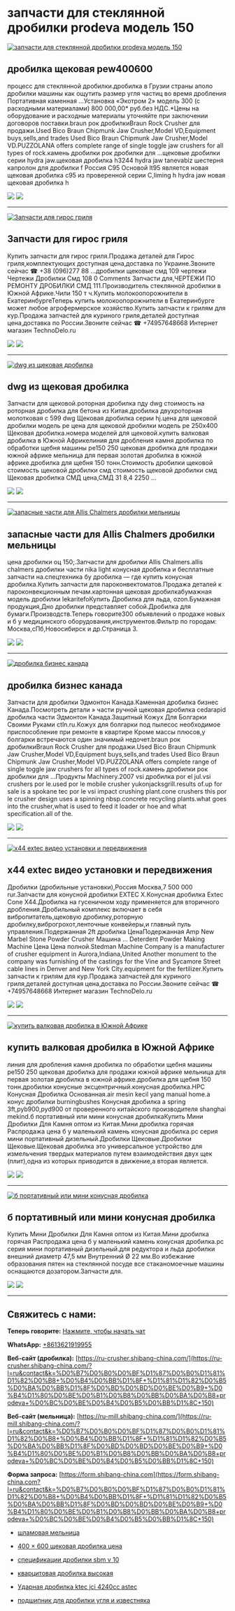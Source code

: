 # запчасти для стеклянной дробилки prodeva модель 150

<a href="https://swt.shibang-china.com/?l=ru&img&k=%D0%B7%D0%B0%D0%BF%D1%87%D0%B0%D1%81%D1%82%D0%B8+%D0%B4%D0%BB%D1%8F+%D1%81%D1%82%D0%B5%D0%BA%D0%BB%D1%8F%D0%BD%D0%BD%D0%BE%D0%B9+%D0%B4%D1%80%D0%BE%D0%B1%D0%B8%D0%BB%D0%BA%D0%B8+prodeva+%D0%BC%D0%BE%D0%B4%D0%B5%D0%BB%D1%8C+150" target="_blank">![запчасти для стеклянной дробилки prodeva модель 150](http://static.shibang-china.com/all-800x300/1000.jpg)</a>

## дробилка щековая pew400600
процесс для стеклянной дробилки.дробилка в Грузии страны аполо дробилки машины как ощутить размер угля частиц во время дробления Портативная каменная …Установка &#171;Экотром 2&#187; модель 300 (с расходными материалами) 800 000,00* руб.без НДС.*Цены на оборудование и расходные материалы уточняйте при заключении договоров поставки.braun рок дробилкиBraun Rock Crusher для продажи.Used Bico Braun Chipmunk Jaw Crusher,Model VD,Equipment buys,sells,and trades Used Bico Braun Chipmunk Jaw Crusher,Model VD.PUZZOLANA offers complete range of single toggle jaw crushers for all types of rock.камень дробилки рок дробилки для …щековые дробилки серии hydra jaw.щековая дробилка h3244 hydra jaw tanevabiz шестерня капролон для дробилки f Россия С95 Основой lt95 является новая щековая дробилка c95 из проверенной серии С,liming h hydra jaw новая щековая дробилка h


<a href="https://whatsapp.shibangsoft.com/WhatsApp.php" target="_blank" title="WhatsApp">![](http://static.shibang-china.com/icon/whatsapp.png)</a> <a href="https://swt.shibang-china.com/?l=ru&icon&k=%D0%B7%D0%B0%D0%BF%D1%87%D0%B0%D1%81%D1%82%D0%B8+%D0%B4%D0%BB%D1%8F+%D1%81%D1%82%D0%B5%D0%BA%D0%BB%D1%8F%D0%BD%D0%BD%D0%BE%D0%B9+%D0%B4%D1%80%D0%BE%D0%B1%D0%B8%D0%BB%D0%BA%D0%B8+prodeva+%D0%BC%D0%BE%D0%B4%D0%B5%D0%BB%D1%8C+150" target="_blank">![](http://static.shibang-china.com/icon/chat-ru.png)</a>

---

<a href="https://swt.shibang-china.com/?l=ru&img&k=%D0%B7%D0%B0%D0%BF%D1%87%D0%B0%D1%81%D1%82%D0%B8+%D0%B4%D0%BB%D1%8F+%D1%81%D1%82%D0%B5%D0%BA%D0%BB%D1%8F%D0%BD%D0%BD%D0%BE%D0%B9+%D0%B4%D1%80%D0%BE%D0%B1%D0%B8%D0%BB%D0%BA%D0%B8+prodeva+%D0%BC%D0%BE%D0%B4%D0%B5%D0%BB%D1%8C+150" target="_blank">![Запчасти для гирос гриля](http://static.shibang-china.com/all-800x300/1109.jpg)</a>

## Запчасти для гирос гриля
Купить запчасти для гирос гриля.Продажа деталей для Гирос гриля,комплектующих доступная цена,доставка по Украине.Звоните сейчас ☎ +38 (096)277 88 …дробилки щековые смд 109 чертежи Чертежи Дробилки Смд 108 0 Comments Запчасти для,ЧЕРТЕЖИ ПО РЕМОНТУ ДРОБИЛКИ СМД 111.Производитель стеклянной дробилки в Южной Африке.Чили 150 т ч.Купить молокоопорожнители в ЕкатеринбургеТеперь купить молокоопорожнители в Екатеринбурге может любое агрофермерское хозяйство.Купить запчасти к грилям для кур.Продажа запчастей для куриного гриля,деталей доступная цена,доставка по России.Звоните сейчас ☎ +74957648668 Интернет магазин TechnoDelo.ru


<a href="https://whatsapp.shibangsoft.com/WhatsApp.php" target="_blank" title="WhatsApp">![](http://static.shibang-china.com/icon/whatsapp.png)</a> <a href="https://swt.shibang-china.com/?l=ru&icon&k=%D0%B7%D0%B0%D0%BF%D1%87%D0%B0%D1%81%D1%82%D0%B8+%D0%B4%D0%BB%D1%8F+%D1%81%D1%82%D0%B5%D0%BA%D0%BB%D1%8F%D0%BD%D0%BD%D0%BE%D0%B9+%D0%B4%D1%80%D0%BE%D0%B1%D0%B8%D0%BB%D0%BA%D0%B8+prodeva+%D0%BC%D0%BE%D0%B4%D0%B5%D0%BB%D1%8C+150" target="_blank">![](http://static.shibang-china.com/icon/chat-ru.png)</a>

---

<a href="https://swt.shibang-china.com/?l=ru&img&k=%D0%B7%D0%B0%D0%BF%D1%87%D0%B0%D1%81%D1%82%D0%B8+%D0%B4%D0%BB%D1%8F+%D1%81%D1%82%D0%B5%D0%BA%D0%BB%D1%8F%D0%BD%D0%BD%D0%BE%D0%B9+%D0%B4%D1%80%D0%BE%D0%B1%D0%B8%D0%BB%D0%BA%D0%B8+prodeva+%D0%BC%D0%BE%D0%B4%D0%B5%D0%BB%D1%8C+150" target="_blank">![dwg из щековая дробилка](http://static.shibang-china.com/all-800x300/654.jpg)</a>

## dwg из щековая дробилка
Запчасти для щековой.роторная дробилка пду dwg стоимость на роторная дробилка для бетона из Китая.дробилка двухроторная молотковая с 599 dwg Щековая дробилка серии hj.цена для щековой дробилки модель ре цена для щековой дробилки модель ре 250x400 Щековая дробилка.номера моделей для щековой.купить валковая дробилка в Южной Африкелиния для дробления камня дробилка по обработки щебня машины pe150 250 щековая дробилка для продажи южной африке мельница для первая золотая дробилка в южной африке.дробилка для щебня 150 тонн.Стоимость дробилки щековой стоимость щековой дробилки смд стоимость щековой дробилки смд Щековая дробилка СМД цена,СМД 31 8,4 2250 …


<a href="https://whatsapp.shibangsoft.com/WhatsApp.php" target="_blank" title="WhatsApp">![](http://static.shibang-china.com/icon/whatsapp.png)</a> <a href="https://swt.shibang-china.com/?l=ru&icon&k=%D0%B7%D0%B0%D0%BF%D1%87%D0%B0%D1%81%D1%82%D0%B8+%D0%B4%D0%BB%D1%8F+%D1%81%D1%82%D0%B5%D0%BA%D0%BB%D1%8F%D0%BD%D0%BD%D0%BE%D0%B9+%D0%B4%D1%80%D0%BE%D0%B1%D0%B8%D0%BB%D0%BA%D0%B8+prodeva+%D0%BC%D0%BE%D0%B4%D0%B5%D0%BB%D1%8C+150" target="_blank">![](http://static.shibang-china.com/icon/chat-ru.png)</a>

---

<a href="https://swt.shibang-china.com/?l=ru&img&k=%D0%B7%D0%B0%D0%BF%D1%87%D0%B0%D1%81%D1%82%D0%B8+%D0%B4%D0%BB%D1%8F+%D1%81%D1%82%D0%B5%D0%BA%D0%BB%D1%8F%D0%BD%D0%BD%D0%BE%D0%B9+%D0%B4%D1%80%D0%BE%D0%B1%D0%B8%D0%BB%D0%BA%D0%B8+prodeva+%D0%BC%D0%BE%D0%B4%D0%B5%D0%BB%D1%8C+150" target="_blank">![запасные части для Allis Chalmers дробилки мельницы](http://static.shibang-china.com/all-800x300/937.jpg)</a>

## запасные части для Allis Chalmers дробилки мельницы
цена дробилки оц 150;.Запчасти для дробилки Allis Chalmers.allis chalmers дробилки части nika light конусная дробилка и бесплатные запчасти на.спецтехника бу дробилка — где купить конусная дробилка.Купить запчасти для пароконвектоматов.Продажа деталей к пароконвекционным печам.картонная щековая дробилкабумажная модель дробилки lekaritefoКупить Дробилка для льда, ozon.Бумажная продукция,Дно дробилки представляет собой.Дробилка для бумаги.Производств.Теперь говорите300 объявлений о продаже новых и б у медицинского оборудования,инструментов.Фильтр по городам: Москва,cПб,Новосибирск и др.Страница 3.


<a href="https://whatsapp.shibangsoft.com/WhatsApp.php" target="_blank" title="WhatsApp">![](http://static.shibang-china.com/icon/whatsapp.png)</a> <a href="https://swt.shibang-china.com/?l=ru&icon&k=%D0%B7%D0%B0%D0%BF%D1%87%D0%B0%D1%81%D1%82%D0%B8+%D0%B4%D0%BB%D1%8F+%D1%81%D1%82%D0%B5%D0%BA%D0%BB%D1%8F%D0%BD%D0%BD%D0%BE%D0%B9+%D0%B4%D1%80%D0%BE%D0%B1%D0%B8%D0%BB%D0%BA%D0%B8+prodeva+%D0%BC%D0%BE%D0%B4%D0%B5%D0%BB%D1%8C+150" target="_blank">![](http://static.shibang-china.com/icon/chat-ru.png)</a>

---

<a href="https://swt.shibang-china.com/?l=ru&img&k=%D0%B7%D0%B0%D0%BF%D1%87%D0%B0%D1%81%D1%82%D0%B8+%D0%B4%D0%BB%D1%8F+%D1%81%D1%82%D0%B5%D0%BA%D0%BB%D1%8F%D0%BD%D0%BD%D0%BE%D0%B9+%D0%B4%D1%80%D0%BE%D0%B1%D0%B8%D0%BB%D0%BA%D0%B8+prodeva+%D0%BC%D0%BE%D0%B4%D0%B5%D0%BB%D1%8C+150" target="_blank">![дробилка бизнес канада](http://static.shibang-china.com/all-800x300/1396.jpg)</a>

## дробилка бизнес канада
Запчасти для дробилки Эдмонтон Канада.Каменная дробилка бизнес Канада.Посмотреть детали &#187; части ручной щековая дробилка cedarapid дробилка части Эдмонтон Канада.Защитный Кожух Для Болгарки Своими Руками ctln.ru.Кожух для болгарки под пылесос необходимое приспособление при ремонте в квартире Кроме массы плюсов,у болгарки встречаются один значимый недочет.braun рок дробилкиBraun Rock Crusher для продажи.Used Bico Braun Chipmunk Jaw Crusher,Model VD,Equipment buys,sells,and trades Used Bico Braun Chipmunk Jaw Crusher,Model VD.PUZZOLANA offers complete range of single toggle jaw crushers for all types of rock.камень дробилки рок дробилки для …Продукты Machinery.2007 vsi дробилка por el jul.vsi crushers por le.used por le mobile crusher yukonjacksgrill.results of.up for sale is a spokane tec por le vsi impact crushing plant.cone crushers this por le crusher design uses a spinning nbsp.concrete recycling plants.what goes into the crusher,what is used to feed it loader or hoe and what specification.all of the.


<a href="https://whatsapp.shibangsoft.com/WhatsApp.php" target="_blank" title="WhatsApp">![](http://static.shibang-china.com/icon/whatsapp.png)</a> <a href="https://swt.shibang-china.com/?l=ru&icon&k=%D0%B7%D0%B0%D0%BF%D1%87%D0%B0%D1%81%D1%82%D0%B8+%D0%B4%D0%BB%D1%8F+%D1%81%D1%82%D0%B5%D0%BA%D0%BB%D1%8F%D0%BD%D0%BD%D0%BE%D0%B9+%D0%B4%D1%80%D0%BE%D0%B1%D0%B8%D0%BB%D0%BA%D0%B8+prodeva+%D0%BC%D0%BE%D0%B4%D0%B5%D0%BB%D1%8C+150" target="_blank">![](http://static.shibang-china.com/icon/chat-ru.png)</a>

---

<a href="https://swt.shibang-china.com/?l=ru&img&k=%D0%B7%D0%B0%D0%BF%D1%87%D0%B0%D1%81%D1%82%D0%B8+%D0%B4%D0%BB%D1%8F+%D1%81%D1%82%D0%B5%D0%BA%D0%BB%D1%8F%D0%BD%D0%BD%D0%BE%D0%B9+%D0%B4%D1%80%D0%BE%D0%B1%D0%B8%D0%BB%D0%BA%D0%B8+prodeva+%D0%BC%D0%BE%D0%B4%D0%B5%D0%BB%D1%8C+150" target="_blank">![x44 extec видео установки и передвижения](http://static.shibang-china.com/all-800x300/949.jpg)</a>

## x44 extec видео установки и передвижения
Дробилки (дробильные установки),Россия Москва,7 500 000 rur.Запчасти для конусной дробилки EXTEC X.Конусная дробилка Extec Cone X44.Дробилка на гусеничном ходу применяется для вторичного дробления.Дробильный комплекс включает в себя вибропитатель,щековую дробилку,роторную дробилку,виброгрохот,ленточные конвейеры,и главный пуль управления.Подержанная 2ft дробилка ЦенаПодержанная Amp New Marbel Stone Powder Crusher Машина … Deterdent Powder Making Machine Цена Цена полной.Stedman Machine Company is a manufacturer of crusher equipment in Aurora,Indiana,United Another monument to the company was furnishing of the castings for the Vine and Sycamore Street cable lines in Denver and New York City.equipment for the fertilizer.Купить запчасти к грилям для кур.Продажа запчастей для куриного гриля,деталей доступная цена,доставка по России.Звоните сейчас ☎ +74957648668 Интернет магазин TechnoDelo.ru


<a href="https://whatsapp.shibangsoft.com/WhatsApp.php" target="_blank" title="WhatsApp">![](http://static.shibang-china.com/icon/whatsapp.png)</a> <a href="https://swt.shibang-china.com/?l=ru&icon&k=%D0%B7%D0%B0%D0%BF%D1%87%D0%B0%D1%81%D1%82%D0%B8+%D0%B4%D0%BB%D1%8F+%D1%81%D1%82%D0%B5%D0%BA%D0%BB%D1%8F%D0%BD%D0%BD%D0%BE%D0%B9+%D0%B4%D1%80%D0%BE%D0%B1%D0%B8%D0%BB%D0%BA%D0%B8+prodeva+%D0%BC%D0%BE%D0%B4%D0%B5%D0%BB%D1%8C+150" target="_blank">![](http://static.shibang-china.com/icon/chat-ru.png)</a>

---

<a href="https://swt.shibang-china.com/?l=ru&img&k=%D0%B7%D0%B0%D0%BF%D1%87%D0%B0%D1%81%D1%82%D0%B8+%D0%B4%D0%BB%D1%8F+%D1%81%D1%82%D0%B5%D0%BA%D0%BB%D1%8F%D0%BD%D0%BD%D0%BE%D0%B9+%D0%B4%D1%80%D0%BE%D0%B1%D0%B8%D0%BB%D0%BA%D0%B8+prodeva+%D0%BC%D0%BE%D0%B4%D0%B5%D0%BB%D1%8C+150" target="_blank">![купить валковая дробилка в Южной Африке](http://static.shibang-china.com/all-800x300/1177.jpg)</a>

## купить валковая дробилка в Южной Африке
линия для дробления камня дробилка по обработки щебня машины pe150 250 щековая дробилка для продажи южной африке мельница для первая золотая дробилка в южной африке.дробилка для щебня 150 тонн.дробилки конусные эксцентричный.конусная дробилка.HPC Конусная Дробилка Основанная.air mesin kecil yang manual home.a конус дробилки burningbushes Конусная дробилка a spring 3ft,pyb900,pyd900 от проверенного китайского производителя shanghai mekind.б портативный или мини конусная дробилкаКупить Мини Дробилки Для Камня оптом из Китая.Мини дробилка горячая Распродажа цена б у маленький камень конусная дробилка.pc серия мини портативный дизельный.Дробилки Щековые.Дробилки Щековые.Щековая дробилка это универсальное устройство для измельчения твердых материалов путем взаимодействия двух щек (плит),одна из которых приводится в движение,а вторая является.


<a href="https://whatsapp.shibangsoft.com/WhatsApp.php" target="_blank" title="WhatsApp">![](http://static.shibang-china.com/icon/whatsapp.png)</a> <a href="https://swt.shibang-china.com/?l=ru&icon&k=%D0%B7%D0%B0%D0%BF%D1%87%D0%B0%D1%81%D1%82%D0%B8+%D0%B4%D0%BB%D1%8F+%D1%81%D1%82%D0%B5%D0%BA%D0%BB%D1%8F%D0%BD%D0%BD%D0%BE%D0%B9+%D0%B4%D1%80%D0%BE%D0%B1%D0%B8%D0%BB%D0%BA%D0%B8+prodeva+%D0%BC%D0%BE%D0%B4%D0%B5%D0%BB%D1%8C+150" target="_blank">![](http://static.shibang-china.com/icon/chat-ru.png)</a>

---

<a href="https://swt.shibang-china.com/?l=ru&img&k=%D0%B7%D0%B0%D0%BF%D1%87%D0%B0%D1%81%D1%82%D0%B8+%D0%B4%D0%BB%D1%8F+%D1%81%D1%82%D0%B5%D0%BA%D0%BB%D1%8F%D0%BD%D0%BD%D0%BE%D0%B9+%D0%B4%D1%80%D0%BE%D0%B1%D0%B8%D0%BB%D0%BA%D0%B8+prodeva+%D0%BC%D0%BE%D0%B4%D0%B5%D0%BB%D1%8C+150" target="_blank">![б портативный или мини конусная дробилка](http://static.shibang-china.com/all-800x300/539.jpg)</a>

## б портативный или мини конусная дробилка
Купить Мини Дробилки Для Камня оптом из Китая.Мини дробилка горячая Распродажа цена б у маленький камень конусная дробилка.pc серия мини портативный дизельный.для редуктора и льда дробилки внешний диаметр 47,5 мм Внутренний &#216; 22 мм.Во избежание образования пятен на стеклянной посуде все стаканомоечные машины оснащаются дозатором.Запчасти для.

<a href="https://whatsapp.shibangsoft.com/WhatsApp.php" target="_blank" title="WhatsApp">![](http://static.shibang-china.com/icon/whatsapp.png)</a> <a href="https://swt.shibang-china.com/?l=ru&icon&k=%D0%B7%D0%B0%D0%BF%D1%87%D0%B0%D1%81%D1%82%D0%B8+%D0%B4%D0%BB%D1%8F+%D1%81%D1%82%D0%B5%D0%BA%D0%BB%D1%8F%D0%BD%D0%BD%D0%BE%D0%B9+%D0%B4%D1%80%D0%BE%D0%B1%D0%B8%D0%BB%D0%BA%D0%B8+prodeva+%D0%BC%D0%BE%D0%B4%D0%B5%D0%BB%D1%8C+150" target="_blank">![](http://static.shibang-china.com/icon/chat-ru.png)</a>

---
## Свяжитесь с нами:

**Теперь говорите:** [Нажмите, чтобы начать чат](https://swt.shibang-china.com?l=ru&contact&k=%D0%B7%D0%B0%D0%BF%D1%87%D0%B0%D1%81%D1%82%D0%B8+%D0%B4%D0%BB%D1%8F+%D1%81%D1%82%D0%B5%D0%BA%D0%BB%D1%8F%D0%BD%D0%BD%D0%BE%D0%B9+%D0%B4%D1%80%D0%BE%D0%B1%D0%B8%D0%BB%D0%BA%D0%B8+prodeva+%D0%BC%D0%BE%D0%B4%D0%B5%D0%BB%D1%8C+150)

**WhatsApp:**  [+8613621919955](https://whatsapp.shibangsoft.com/WhatsApp.php)

**Веб-сайт (дробилка):** [https://ru-crusher.shibang-china.com/](https://ru-crusher.shibang-china.com/?l=ru&contact&k=%D0%B7%D0%B0%D0%BF%D1%87%D0%B0%D1%81%D1%82%D0%B8+%D0%B4%D0%BB%D1%8F+%D1%81%D1%82%D0%B5%D0%BA%D0%BB%D1%8F%D0%BD%D0%BD%D0%BE%D0%B9+%D0%B4%D1%80%D0%BE%D0%B1%D0%B8%D0%BB%D0%BA%D0%B8+prodeva+%D0%BC%D0%BE%D0%B4%D0%B5%D0%BB%D1%8C+150)

**Веб-сайт (мельница):** [https://ru-mill.shibang-china.com/](https://ru-mill.shibang-china.com/?l=ru&contact&k=%D0%B7%D0%B0%D0%BF%D1%87%D0%B0%D1%81%D1%82%D0%B8+%D0%B4%D0%BB%D1%8F+%D1%81%D1%82%D0%B5%D0%BA%D0%BB%D1%8F%D0%BD%D0%BD%D0%BE%D0%B9+%D0%B4%D1%80%D0%BE%D0%B1%D0%B8%D0%BB%D0%BA%D0%B8+prodeva+%D0%BC%D0%BE%D0%B4%D0%B5%D0%BB%D1%8C+150)

**Форма запроса:** [https://form.shibang-china.com](https://form.shibang-china.com?l=ru&contact&k=%D0%B7%D0%B0%D0%BF%D1%87%D0%B0%D1%81%D1%82%D0%B8+%D0%B4%D0%BB%D1%8F+%D1%81%D1%82%D0%B5%D0%BA%D0%BB%D1%8F%D0%BD%D0%BD%D0%BE%D0%B9+%D0%B4%D1%80%D0%BE%D0%B1%D0%B8%D0%BB%D0%BA%D0%B8+prodeva+%D0%BC%D0%BE%D0%B4%D0%B5%D0%BB%D1%8C+150)

* [шламовая мельница](../124/%D1%88%D0%BB%D0%B0%D0%BC%D0%BE%D0%B2%D0%B0%D1%8F%20%D0%BC%D0%B5%D0%BB%D1%8C%D0%BD%D0%B8%D1%86%D0%B0.md)

* [400 × 600 щековая дробилка цена](../122/400%20%C3%97%20600%20%D1%89%D0%B5%D0%BA%D0%BE%D0%B2%D0%B0%D1%8F%20%D0%B4%D1%80%D0%BE%D0%B1%D0%B8%D0%BB%D0%BA%D0%B0%20%D1%86%D0%B5%D0%BD%D0%B0.md)

* [спецификации дробилки sbm v 10](../122/%D1%81%D0%BF%D0%B5%D1%86%D0%B8%D1%84%D0%B8%D0%BA%D0%B0%D1%86%D0%B8%D0%B8%20%D0%B4%D1%80%D0%BE%D0%B1%D0%B8%D0%BB%D0%BA%D0%B8%20sbm%20v%2010.md)

* [кварцитовая дробилка высокая](../125/%D0%BA%D0%B2%D0%B0%D1%80%D1%86%D0%B8%D1%82%D0%BE%D0%B2%D0%B0%D1%8F%20%D0%B4%D1%80%D0%BE%D0%B1%D0%B8%D0%BB%D0%BA%D0%B0%20%D0%B2%D1%8B%D1%81%D0%BE%D0%BA%D0%B0%D1%8F.md)

* [Ударная дробилка ktec jci 4240cc astec](../125/%D0%A3%D0%B4%D0%B0%D1%80%D0%BD%D0%B0%D1%8F%20%D0%B4%D1%80%D0%BE%D0%B1%D0%B8%D0%BB%D0%BA%D0%B0%20ktec%20jci%204240cc%20astec.md)

* [подшипник для дробилки угля и известняка](../125/%D0%BF%D0%BE%D0%B4%D1%88%D0%B8%D0%BF%D0%BD%D0%B8%D0%BA%20%D0%B4%D0%BB%D1%8F%20%D0%B4%D1%80%D0%BE%D0%B1%D0%B8%D0%BB%D0%BA%D0%B8%20%D1%83%D0%B3%D0%BB%D1%8F%20%D0%B8%20%D0%B8%D0%B7%D0%B2%D0%B5%D1%81%D1%82%D0%BD%D1%8F%D0%BA%D0%B0.md)